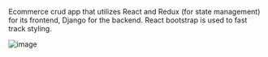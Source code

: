 
Ecommerce crud app that utilizes React and Redux (for state management) for its frontend, Django for the backend. React bootstrap is used to fast track styling. 

![image](https://user-images.githubusercontent.com/95545605/165005015-c400df3f-66b4-4a44-818a-23ff5a7887e0.png)

